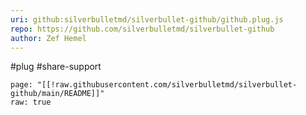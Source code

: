 ```yaml
---
uri: github:silverbulletmd/silverbullet-github/github.plug.js
repo: https://github.com/silverbulletmd/silverbullet-github
author: Zef Hemel
---
```

#plug #share-support
```template
page: "[[!raw.githubusercontent.com/silverbulletmd/silverbullet-github/main/README]]"
raw: true
```